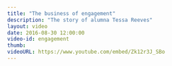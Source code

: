 ```yaml
---
title: "The business of engagement"
description: "The story of alumna Tessa Reeves"
layout: video
date: 2016-08-30 12:00:00
video-id: engagement
thumb:
videoURL: https://www.youtube.com/embed/Zk12r3J_SBo
---
```

